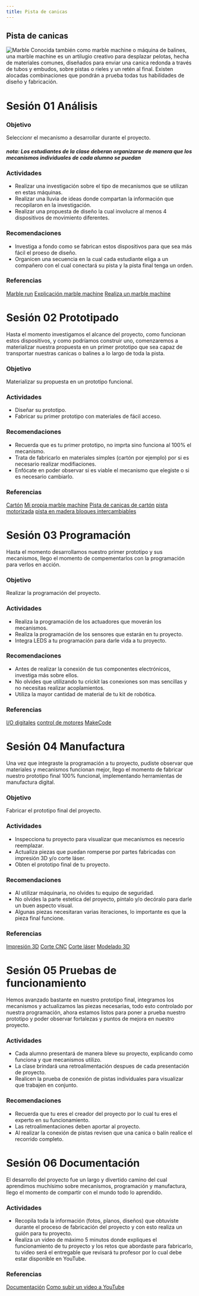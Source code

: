```yaml
---
title: Pista de canicas
---
```


## Pista de canicas

![Marble]({{site.baseurl}}/img/marble.GIF)
Conocida también como marble machine o máquina de balines, una marble machine es un artilugio creativo para desplazar pelotas, hecha de materiales comunes, diseñados para enviar una canica redonda a través de tubos y embudos, sobre pistas o rieles y un retén al final. 
Existen alocadas combinaciones que pondrán a prueba todas tus habilidades de diseño y fabricación.

# Sesión 01 Análisis
### Objetivo
Seleccionr el mecanismo a desarrollar durante el proyecto.
##### nota: Los estudiantes de la clase deberan organizarse de manera que los mecanismos individuales de cada alumno se puedan 

### Actividades
+ Realizar una investigación sobre el tipo de mecanismos que se utilizan en estas máquinas.
+ Realizar una lluvia de ideas donde compartan la información que recopilaron en la investigación.
+ Realizar una propuesta de diseño la cual involucre al menos 4 dispositivos de movimiento diferentes.

### Recomendaciones 
+ Investiga a fondo como se fabrican estos dispositivos para que sea más fácil el proeso de diseño.
+ Organicen una secuencia en la cual cada estudiante eliga a un compañero con el cual conectará su pista y la pista final tenga un orden.
### Referencias

[Marble run](https://learn.adafruit.com/marble-run)
[Explicación marble machine](https://www.exploratorium.edu/tinkering/projects/marble-machines)
[Realiza un marble machine](https://hacedores.com/haz-un-marble-machine/)

# Sesión 02 Prototipado

Hasta el momento investigamos el alcance del proyecto, como funcionan estos dispositivos, y como podríamos construir uno, comenzaremos a materializar nuestra propuesta en un primer prototipo que sea capaz de transportar nuestras canicas o balines a lo largo de toda la pista.

### Objetivo 
Materializar su propuesta en un prototipo funcional.

### Actividades
+ Diseñar su prototipo.
+ Fabricar su primer prototipo con materiales de fácil acceso.

### Recomendaciones 
+ Recuerda que es tu primer prototipo, no imprta sino funciona al 100% el mecanismo.
+ Trata de fabricarlo en materiales simples (cartón por ejemplo) por si es necesario realizar modifiaciones.
+ Enfócate en poder observar si es viable el mecanismo que elegiste o si es necesario cambiarlo.

### Referencias
[Cartón](http://learn.makercademy.com/modules/referencias/Carton/)
[Mi propia marble machine](https://www.taringa.net/+hazlo_tu_mismo/mi-propia-marble-machine_1hvqxe)
[Pista de canicas de cartón](https://www.youtube.com/watch?v=bIwkHS24TFU)
[pista motorizada](https://www.youtube.com/watch?v=MyphMV2wPAk)
[pista en madera bloques intercambiables](https://www.youtube.com/watch?v=lQvcoOzmLqs)

# Sesión 03 Programación 
Hasta el momento desarrollamos nuestro primer prototipo y sus mecanismos, llego el momento de compementarlos con la programación para verlos en acción.
### Objetivo
Realizar la programación del proyecto.

### Actividades
+ Realiza la programación de los actuadores que moverán los mecanismos.
+ Realiza la programación de los sensores que estarán en tu proyecto.
+ Integra LEDS a tu programación para darle vida a tu proyecto.

### Recomendaciones
+ Antes de realizar la conexión de tus componentes electrónicos, investiga más sobre ellos.
+ No olvides que utilizando tu crickit las conexiones son mas sencillas y no necesitas realizar acoplamientos.
+ Utiliza la mayor cantidad de material de tu kit de robótica.

### Referencias 
[I/O digitales](https://learn.adafruit.com/circuit-playground-digital-input)
[control de motores](https://learn.adafruit.com/make-it-move-with-crickit/dc-motor-makecode)
[MakeCode](http://learn.makercademy.com/modules/referencias/Makecode/)

# Sesión 04 Manufactura

Una vez que integraste la programación a tu proyecto, pudiste observar que materiales y mecanismos funcionan mejor, llego el momento de fabricar nuestro prototipo final 100% funcional, implementando herramientas de manufactura digital.

### Objetivo
Fabricar el prototipo final del proyecto.

### Actividades
+ Inspecciona tu proyecto para visualizar que mecanismos es necesrio reemplazar.
+ Actualiza piezas que puedan romperse por partes fabricadas con impresión 3D y/o corte láser.
+ Obten el prototipo final de tu proyecto.

### Recomendaciones 
+ Al utilizar máquinaria, no olvides tu equipo de seguridad.
+ No olvides la parte estetica del proyecto, píntalo y/o decóralo para darle un buen aspecto visual.
+ Algunas piezas necesitaran varias iteraciones, lo importante es que la pieza final funcione.

### Referencias 
[Impresión 3D](http://learn.makercademy.com/modules/referencias/Impresion3D/)
[Corte CNC](http://learn.makercademy.com/modules/referencias/cnc/)
[Corte láser](http://learn.makercademy.com/modules/referencias/cortadoralaser/)
[Modelado 3D](http://learn.makercademy.com/modules/referencias/modelado3d/)

# Sesión 05 Pruebas de funcionamiento 
Hemos avanzado bastante en nuestro prototipo final, integramos los mecanismos y actualizamos las piezas necesarias, todo esto controlado por nuestra programación, ahora estamos listos para poner a prueba nuestro prototipo y poder observar fortalezas y puntos de mejora en nuestro proyecto.
### Actividades
+ Cada alumno presentará de manera bleve su proyecto, explicando como funciona y que mecanismos utilizo.
+ La clase brindará una retroalimentación despues de cada presentación de proyecto.
+ Realicen la prueba de conexión de pistas individuales para visualizar que trabajen en conjunto.

### Recomendaciones 
+ Recuerda que tu eres el creador del proyecto por lo cual tu eres el experto en su funcionamiento.
+ Las retroalimentaciones deben aportar al proyecto.
+ Al realizar la conexión de pistas revisen que una canica o balín realice el recorrido completo.

# Sesión 06 Documentación 
El desarrollo del proyecto fue un largo y divertido camino del cual aprendimos muchísimo sobre mecanismos, programación y manufactura, llego el momento de compartir con el mundo todo lo aprendido.
### Actividades 
+ Recopila toda la información (fotos, planos, diseños) que obtuviste durante el proceso de fabricación del proyecto y con esto realiza un guión para tu proyecto.
+ Realiza un video de máximo 5 minutos donde expliques el funcionamiento de tu proyecto y los retos que abordaste para fabricarlo, tu video será el entregable que revisará tu profesor por lo cual debe estar disponible en YouTube.
### Referencias 
[Documentación](http://learn.makercademy.com/modules/intro/documentacion/)
[Como subir un video a YouTube](https://support.google.com/youtube/answer/57407?co=GENIE.Platform%3DDesktop&hl=es-419)
